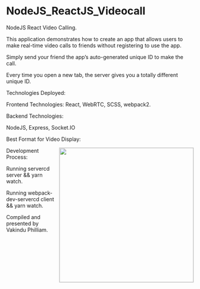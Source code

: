 # NodeJS_ReactJS_Videocall
NodeJS React Video Calling. 

This application demonstrates how to create an app that allows users to make real-time video calls to friends without registering to use the app.  

Simply send your friend the app’s auto-generated unique ID to make the call.   

Every time you open a new tab, the server gives you a totally different unique ID.  

Technologies Deployed:  

Frontend Technologies: React, WebRTC, SCSS, webpack2.   

Backend Technologies: 

NodeJS,  Express,  Socket.IO  

Best Format for Video Display:  

<img align="right" width="360" src="https://raw.githubusercontent.com/nguymin4/react-videocall/master/docs/ss1.jpg"  alt =" " style="border: solid 1px #d4d4d4" />    

Development Process: 

Running servercd server &amp;&amp; yarn watch.  

Running webpack-dev-servercd client &amp;&amp; yarn watch.  

Compiled and presented by Vakindu Philliam.

